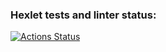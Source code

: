 ### Hexlet tests and linter status:
[![Actions Status](https://github.com/naz882/backend-project-lvl3/workflows/hexlet-check/badge.svg)](https://github.com/naz882/backend-project-lvl3/actions)
